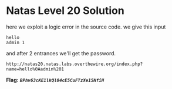 # Natas Level 20 Solution

here we exploit a logic error in the source code. we give this input 
```
hello 
admin 1
```
and after 2 entrances we'll get the password.

`http://natas20.natas.labs.overthewire.org/index.php?name=hello%0Aadmin%201`


**Flag:** ***`BPhv63cKE1lkQl04cE5CuFTzXe15NfiH`*** 